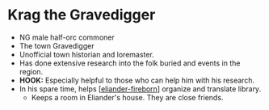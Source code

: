 # Krag the Gravedigger

- NG male half-orc commoner
- The town Gravedigger
- Unofficial town historian and loremaster.
- Has done extensive research into the folk buried and events in the region.
- **HOOK:** Especially helpful to those who can help him with his research.
- In his spare time, helps [[eliander-fireborn]] organize and translate library.
  - Keeps a room in Eliander's house. They are close friends.

[//begin]: # "Autogenerated link references for markdown compatibility"
[eliander-fireborn]: eliander-fireborn "Eliander Fireborn"
[//end]: # "Autogenerated link references"